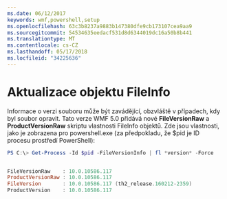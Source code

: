 ```yaml
---
ms.date: 06/12/2017
keywords: wmf,powershell,setup
ms.openlocfilehash: 63c3b8237a9883b147380dfe9cb173107cea9aa9
ms.sourcegitcommit: 54534635eedacf531d8d6344019dc16a50b8b441
ms.translationtype: MT
ms.contentlocale: cs-CZ
ms.lasthandoff: 05/17/2018
ms.locfileid: "34225636"
---
```

# <a name="updates-to-fileinfo-object"></a>Aktualizace objektu FileInfo
Informace o verzi souboru může být zavádějící, obzvláště v případech, kdy byl soubor opravit. Tato verze WMF 5.0 přidává nové **FileVersionRaw** a **ProductVersionRaw** skriptu vlastnosti FileInfo objektů. Zde jsou vlastnosti, jako je zobrazena pro powershell.exe (za předpokladu, že $pid je ID procesu prostředí PowerShell):

```powershell
PS C:\> Get-Process -Id $pid -FileVersionInfo | fl *version* -Force


FileVersionRaw    : 10.0.10586.117
ProductVersionRaw : 10.0.10586.117
FileVersion       : 10.0.10586.117 (th2_release.160212-2359)
ProductVersion    : 10.0.10586.117
